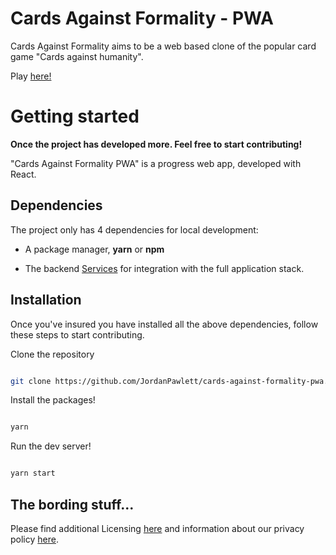 
# Cards Against Formality - PWA

  

Cards Against Formality aims to be a web based clone of the popular card game "Cards against humanity".

Play [here!](https://cardsagainstformality.io/)
  

# Getting started

  

**Once the project has developed more. Feel free to start contributing!**

  

"Cards Against Formality PWA" is a progress web app, developed with React.


  

## Dependencies

  

The project only has 4 dependencies for local development:

- A package manager, **yarn** or **npm**

-  The backend [Services](https://github.com/JordanPawlett/cards-against-formality-services) for integration with the full application stack.

  

## Installation

  

Once you've insured you have installed all the above dependencies, follow these steps to start contributing.

  

Clone the repository

```sh

git clone https://github.com/JordanPawlett/cards-against-formality-pwa.git

```

Install the packages!

```sh

yarn

```

Run the dev server!

```sh

yarn start

```

  ## The bording stuff...
  Please find additional Licensing [here](https://htmlpreview.github.io/?https://github.com/JordanPawlett/cards-against-formality-pwa/blob/master/public/license.html) and information about our privacy policy [here](https://htmlpreview.github.io/?https://github.com/JordanPawlett/cards-against-formality-pwa/blob/master/public/privacy_policy.html).
